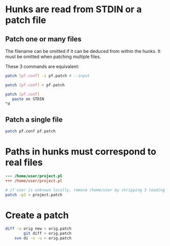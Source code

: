 # Hunks are read from STDIN or a patch file

## Patch one or many files

The filename can be omitted if it can be deduced from within the hunks.
It must be omitted when patching multiple files.

These 3 commands are equivalent:
```sh
patch [pf.conf] -i pf.patch # --input
```
```sh
patch [pf.conf] < pf.patch
```
```sh
patch [pf.conf]
   paste on STDIN
^d
```

## Patch a single file
```sh
patch pf.conf pf.patch
```

# Paths in hunks must correspond to real files

```diff
--- /home/user/project.pl
+++ /home/user/project.pl
```
```sh
# if user is unknown locally, remove /home/user by stripping 3 leading /s
patch -p3 < project.patch
```

# Create a patch

```sh
diff -u orig new > orig.patch
        git diff > orig.patch
    svn di -x -u > orig.patch
```
